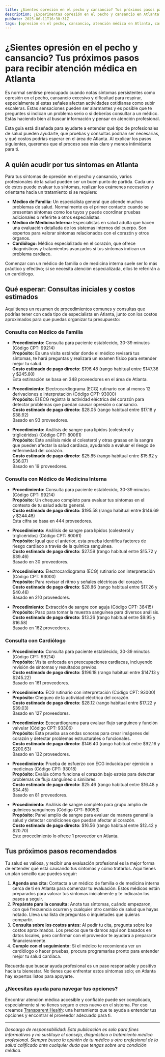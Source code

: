 ```yaml
---
title: ¿Sientes opresión en el pecho y cansancio? Tus próximos pasos para recibir atención médica en Atlanta  
description: ¿Experimentas opresión en el pecho y cansancio en Atlanta? Aprende a quién acudir, qué pruebas podrías necesitar y los costos estimados para que puedas avanzar con confianza.  
pubDate: 2025-06-11T16:30:31Z  
tags: [opresión en el pecho, cansancio, atención médica en Atlanta, cardiología, medicina interna, medicina familiar, transparencia de costos]  
---
```


# ¿Sientes opresión en el pecho y cansancio? Tus próximos pasos para recibir atención médica en Atlanta

Es normal sentirse preocupado cuando notas síntomas persistentes como opresión en el pecho, cansancio excesivo y dificultad para respirar, especialmente si estas señales afectan actividades cotidianas como subir escaleras. Estas sensaciones pueden ser alarmantes y es posible que te preguntes si indican un problema serio o si deberías consultar a un médico. Estás haciendo bien al buscar información y pensar en atención profesional.

Esta guía está diseñada para ayudarte a entender qué tipo de profesionales de salud pueden ayudarte, qué pruebas y consultas podrían ser necesarias, y qué costos podrías esperar en el área de Atlanta. Al explicar los pasos siguientes, queremos que el proceso sea más claro y menos intimidante para ti.

## A quién acudir por tus síntomas en Atlanta

Para tus síntomas de opresión en el pecho y cansancio, varios profesionales de la salud pueden ser un buen punto de partida. Cada uno de estos puede evaluar tus síntomas, realizar los exámenes necesarios y orientarte hacia un tratamiento si se requiere:

- **Médico de Familia:** Un especialista general que atiende muchos problemas de salud. Normalmente es el primer contacto cuando se presentan síntomas como los tuyos y puede coordinar pruebas adicionales o referirte a otros especialistas.
- **Médico de Medicina Interna:** Especialistas en salud adulta que hacen una evaluación detallada de los sistemas internos del cuerpo. Son expertos para valorar síntomas relacionados con el corazón y otros órganos.
- **Cardiólogo:** Médico especializado en el corazón, que ofrece diagnósticos y tratamientos avanzados si tus síntomas indican un problema cardiaco.

Comenzar con un médico de familia o de medicina interna suele ser lo más práctico y efectivo; si se necesita atención especializada, ellos te referirán a un cardiólogo.

## Qué esperar: Consultas iniciales y costos estimados

Aquí tienes un resumen de procedimientos comunes y consultas que podrías tener con cada tipo de especialista en Atlanta, junto con los costos aproximados para que puedas organizar tu presupuesto:

### Consulta con Médico de Familia

- **Procedimiento:** Consulta para paciente establecido, 30-39 minutos (Código CPT: 99214)  
  **Propósito:** Es una visita estándar donde el médico revisará tus síntomas, te hará preguntas y realizará un examen físico para entender mejor tu salud.  
  **Costo estimado de pago directo:** $196.48 (rango habitual entre $147.36 y $245.60)  
  Esta estimación se basa en 348 proveedores en el área de Atlanta.

- **Procedimiento:** Electrocardiograma (ECG) rutinario con al menos 12 derivaciones e interpretación (Código CPT: 93000)  
  **Propósito:** El ECG registra la actividad eléctrica del corazón para detectar problemas que puedan causar opresión o cansancio.  
  **Costo estimado de pago directo:** $28.05 (rango habitual entre $17.18 y $38.92)  
  Basado en 93 proveedores.

- **Procedimiento:** Análisis de sangre para lípidos (colesterol y triglicéridos) (Código CPT: 80061)  
  **Propósito:** Este análisis mide el colesterol y otras grasas en la sangre que pueden afectar la salud cardiaca, ayudando a evaluar el riesgo de enfermedad del corazón.  
  **Costo estimado de pago directo:** $25.85 (rango habitual entre $15.62 y $36.07)  
  Basado en 19 proveedores.

### Consulta con Médico de Medicina Interna

- **Procedimiento:** Consulta para paciente establecido, 30-39 minutos (Código CPT: 99214)  
  **Propósito:** Un chequeo completo para evaluar tus síntomas en el contexto de tu salud adulta general.  
  **Costo estimado de pago directo:** $195.58 (rango habitual entre $146.69 y $244.48)  
  Esta cifra se basa en 444 proveedores.

- **Procedimiento:** Análisis de sangre para lípidos (colesterol y triglicéridos) (Código CPT: 80061)  
  **Propósito:** Igual que el anterior, esta prueba identifica factores de riesgo cardiaco a través de la química sanguínea.  
  **Costo estimado de pago directo:** $27.59 (rango habitual entre $15.72 y $39.46)  
  Basado en 30 proveedores.

- **Procedimiento:** Electrocardiograma (ECG) rutinario con interpretación (Código CPT: 93000)  
  **Propósito:** Para revisar el ritmo y señales eléctricas del corazón.  
  **Costo estimado de pago directo:** $28.86 (rango habitual entre $17.26 y $40.46)  
  Basado en 210 proveedores.

- **Procedimiento:** Extracción de sangre con aguja (Código CPT: 36415)  
  **Propósito:** Paso para tomar la muestra sanguínea para diversos análisis.  
  **Costo estimado de pago directo:** $13.26 (rango habitual entre $9.95 y $16.58)  
  Basado en 162 proveedores.

### Consulta con Cardiólogo

- **Procedimiento:** Consulta para paciente establecido, 30-39 minutos (Código CPT: 99214)  
  **Propósito:** Visita enfocada en preocupaciones cardiacas, incluyendo revisión de síntomas y resultados previos.  
  **Costo estimado de pago directo:** $196.18 (rango habitual entre $147.13 y $245.22)  
  Basado en 161 proveedores.

- **Procedimiento:** ECG rutinario con interpretación (Código CPT: 93000)  
  **Propósito:** Chequeo de la actividad eléctrica del corazón.  
  **Costo estimado de pago directo:** $28.12 (rango habitual entre $17.22 y $39.03)  
  Basado en 127 proveedores.

- **Procedimiento:** Ecocardiograma para evaluar flujo sanguíneo y función valvular (Código CPT: 93306)  
  **Propósito:** Esta prueba usa ondas sonoras para crear imágenes del corazón y detectar problemas estructurales o funcionales.  
  **Costo estimado de pago directo:** $146.40 (rango habitual entre $92.16 y $200.63)  
  Basado en 132 proveedores.

- **Procedimiento:** Prueba de esfuerzo con ECG inducida por ejercicio o medicinas (Código CPT: 93018)  
  **Propósito:** Evalúa cómo funciona el corazón bajo estrés para detectar problemas de flujo sanguíneo o similares.  
  **Costo estimado de pago directo:** $25.46 (rango habitual entre $16.48 y $34.45)  
  Basado en 81 proveedores.

- **Procedimiento:** Análisis de sangre completo para grupo amplio de químicos sanguíneos (Código CPT: 80053)  
  **Propósito:** Panel amplio de sangre para evaluar de manera general la salud y detectar condiciones que puedan afectar al corazón.  
  **Costo estimado de pago directo:** $16.56 (rango habitual entre $12.42 y $20.70)  
  Este procedimiento lo ofrece 1 proveedor en Atlanta.

## Tus próximos pasos recomendados

Tu salud es valiosa, y recibir una evaluación profesional es la mejor forma de entender qué está causando tus síntomas y cómo tratarlos. Aquí tienes un plan sencillo que puedes seguir:

1. **Agenda una cita:** Contacta a un médico de familia o de medicina interna cerca de ti en Atlanta para comenzar tu evaluación. Estos médicos están preparados para valorar tus síntomas inicialmente y te indicarán los pasos a seguir.
2. **Prepárate para la consulta:** Anota tus síntomas, cuándo empezaron, con qué frecuencia ocurren y cualquier otro cambio de salud que hayas notado. Lleva una lista de preguntas o inquietudes que quieras compartir.
3. **Consulta sobre los costos antes:** Al pedir tu cita, pregunta sobre los costos aproximados. Los precios que te damos aquí son basados en datos locales, pero confirmar con el proveedor te ayudará a prepararte financieramente.
4. **Cumple con el seguimiento:** Si el médico te recomienda ver un cardiólogo o hacer pruebas, procura programarlas pronto para entender mejor tu salud cardiaca.

Recuerda que buscar ayuda profesional es un paso responsable y positivo hacia tu bienestar. No tienes que enfrentar estos síntomas solo; en Atlanta hay expertos listos para apoyarte.

### ¿Necesitas ayuda para navegar tus opciones?

Encontrar atención médica accesible y confiable puede ser complicado, especialmente si no tienes seguro o eres nuevo en el sistema. Por eso creamos [Transparent Health](https://transparenthealth.ai): una herramienta que te ayuda a entender tus opciones y encontrar el proveedor adecuado para ti.

---

*Descargo de responsabilidad: Esta publicación es solo para fines informativos y no sustituye el consejo, diagnóstico o tratamiento médico profesional. Siempre busca la opinión de tu médico u otro profesional de la salud calificado ante cualquier duda que tengas sobre una condición médica.*